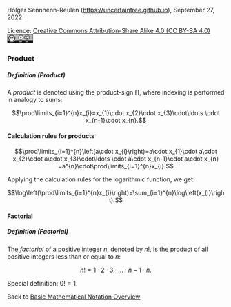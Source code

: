 Holger Sennhenn-Reulen (https://uncertaintree.github.io), September 27, 2022. 

Licence: [Creative Commons Attribution-Share Alike 4.0 (CC BY-SA 4.0)   <img src="https://github.com/uncertaintree/uncertaintree.github.io/blob/master/oer/cc_by_sa.png" width="60" height="20">](https://creativecommons.org/licenses/by-sa/4.0/)

### Product

##### Definition (Product)

A *product* is denoted using the product-sign $\prod$, where indexing is performed in analogy to sums:

$$\prod\limits_{i=1}^{n}x_{i}=x_{1}\cdot x_{2}\cdot x_{3}\cdot\ldots \cdot x_{n-1}\cdot x_{n}.$$

#### Calculation rules for products

$$\prod\limits_{i=1}^{n}\left(a\cdot x_{i}\right)=a\cdot x_{1}\cdot a\cdot x_{2}\cdot a\cdot x_{3}\cdot\ldots \cdot a\cdot x_{n-1}\cdot a\cdot x_{n}
=a^{n}\cdot\prod\limits_{i=1}^{n}x_{i}.$$

Applying the calculation rules for the logarithmic function, we get:

$$\log\left(\prod\limits_{i=1}^{n}x_{i}\right)=\sum_{i=1}^{n}\log\left(x_{i}\right).$$

#### Factorial

##### Definition (Factorial)

The *factorial* of a positive integer $n$, denoted by $n!$, is the product of all positive integers less than or equal to $n$:

$$n!=1\cdot 2\cdot 3 \cdot\ldots\cdot n-1\cdot n.$$

Special definition: $0!=1$.

Back to [Basic Mathematical Notation Overview](https://github.com/uncertaintree/uncertaintree.github.io/blob/master/oer/basic_mathematical_notation/00_index.md)
